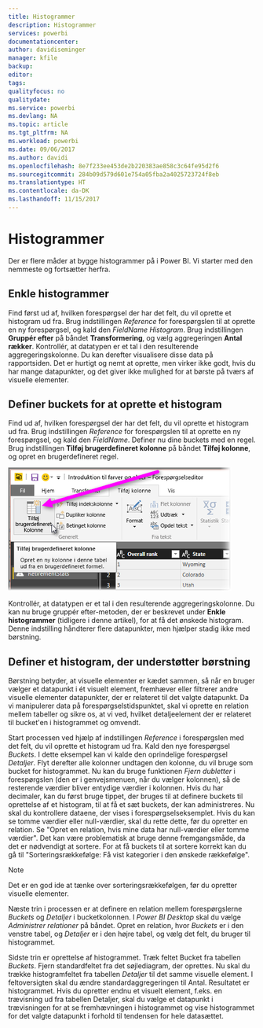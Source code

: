 ```yaml
---
title: Histogrammer
description: Histogrammer
services: powerbi
documentationcenter: 
author: davidiseminger
manager: kfile
backup: 
editor: 
tags: 
qualityfocus: no
qualitydate: 
ms.service: powerbi
ms.devlang: NA
ms.topic: article
ms.tgt_pltfrm: NA
ms.workload: powerbi
ms.date: 09/06/2017
ms.author: davidi
ms.openlocfilehash: 8e7f233ee453de2b220383ae858c3c64fe95d2f6
ms.sourcegitcommit: 284b09d579d601e754a05fba2a4025723724f8eb
ms.translationtype: HT
ms.contentlocale: da-DK
ms.lasthandoff: 11/15/2017
---
```

# <a name="histograms"></a>Histogrammer
Der er flere måder at bygge histogrammer på i Power BI. Vi starter med den nemmeste og fortsætter herfra.

## <a name="simple-histograms"></a>Enkle histogrammer
Find først ud af, hvilken forespørgsel der har det felt, du vil oprette et histogram ud fra.  Brug indstillingen *Reference* for forespørgslen til at oprette en ny forespørgsel, og kald den *FieldName Histogram*. Brug indstillingen **Gruppér efter** på båndet **Transformering**, og vælg aggregeringen **Antal rækker**. Kontrollér, at datatypen er et tal i den resulterende aggregeringskolonne. Du kan derefter visualisere disse data på rapportsiden. Det er hurtigt og nemt at oprette, men virker ikke godt, hvis du har mange datapunkter, og det giver ikke mulighed for at børste på tværs af visuelle elementer.

## <a name="defining-buckets-to-build-a-histogram"></a>Definer buckets for at oprette et histogram
Find ud af, hvilken forespørgsel der har det felt, du vil oprette et histogram ud fra. Brug indstillingen *Reference* for forespørgslen til at oprette en ny forespørgsel, og kald den *FieldName*.  Definer nu dine buckets med en regel. Brug indstillingen **Tilføj brugerdefineret kolonne** på båndet **Tilføj kolonne**, og opret en brugerdefineret regel.

![](media/service-histograms/powerbi-service-histograms_1.png)

Kontrollér, at datatypen er et tal i den resulterende aggregeringskolonne. Du kan nu bruge gruppér efter-metoden, der er beskrevet under **Enkle histogrammer** (tidligere i denne artikel), for at få det ønskede histogram. Denne indstilling håndterer flere datapunkter, men hjælper stadig ikke med børstning.

## <a name="defining-a-histogram-that-supports-brushing"></a>Definer et histogram, der understøtter børstning
Børstning betyder, at visuelle elementer er kædet sammen, så når en bruger vælger et datapunkt i ét visuelt element, fremhæver eller filtrerer andre visuelle elementer datapunkter, der er relateret til det valgte datapunkt.  Da vi manipulerer data på forespørgselstidspunktet, skal vi oprette en relation mellem tabeller og sikre os, at vi ved, hvilket detaljeelement der er relateret til bucket'en i histogrammet og omvendt.

Start processen ved hjælp af indstillingen *Reference* i forespørgslen med det felt, du vil oprette et histogram ud fra.  Kald den nye forespørgsel *Buckets*.  I dette eksempel kan vi kalde den oprindelige forespørgsel *Detaljer*.  Flyt derefter alle kolonner undtagen den kolonne, du vil bruge som bucket for histogrammet.  Nu kan du bruge funktionen *Fjern dubletter* i forespørgslen (den er i genvejsmenuen, når du vælger kolonnen), så de resterende værdier bliver entydige værdier i kolonnen. Hvis du har decimaler, kan du først bruge tippet, der bruges til at definere buckets til oprettelse af et histogram, til at få et sæt buckets, der kan administreres.  Nu skal du kontrollere dataene, der vises i forespørgselseksemplet. Hvis du kan se tomme værdier eller null-værdier, skal du rette dette, før du opretter en relation. Se "Opret en relation, hvis mine data har null-værdier eller tomme værdier". Det kan være problematisk at bruge denne fremgangsmåde, da det er nødvendigt at sortere. For at få buckets til at sortere korrekt kan du gå til "Sorteringsrækkefølge: Få vist kategorier i den ønskede rækkefølge". 

> [!NOTE]
> Det er en god ide at tænke over sorteringsrækkefølgen, før du opretter visuelle elementer.   
> 
> 

Næste trin i processen er at definere en relation mellem forespørgslerne *Buckets* og *Detaljer* i bucketkolonnen.  I *Power BI Desktop* skal du vælge *Administrer relationer* på båndet.  Opret en relation, hvor *Buckets* er i den venstre tabel, og *Detaljer* er i den højre tabel, og vælg det felt, du bruger til histogrammet. 

Sidste trin er oprettelse af histogrammet. Træk feltet Bucket fra tabellen *Buckets*. Fjern standardfeltet fra det søjlediagram, der oprettes.  Nu skal du trække histogramfeltet fra tabellen *Detaljer* til det samme visuelle element. I feltoversigten skal du ændre standardaggregeringen til Antal. Resultatet er histogrammet. Hvis du opretter endnu et visuelt element, f.eks. en trævisning ud fra tabellen Detaljer, skal du vælge et datapunkt i trævisningen for at se fremhævningen i histogrammet og vise histogrammet for det valgte datapunkt i forhold til tendensen for hele datasættet.


